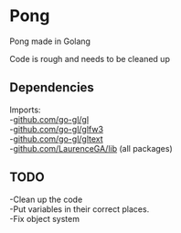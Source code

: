 # Pong
Pong made in Golang

Code is rough and needs to be cleaned up

## Dependencies
Imports:  
-[github.com/go-gl/gl](https://github.com/go-gl/gl)  
-[github.com/go-gl/glfw3](https://github.com/go-gl/glfw3)  
-[github.com/go-gl/gltext](https://github.com/go-gl/gltext)  
-[github.com/LaurenceGA/lib](https://github.com/LaurenceGA/lib) (all packages)

## TODO
-Clean up the code  
-Put variables in their correct places.  
-Fix object system  
